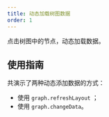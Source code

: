 ```yaml
---
title: 动态加载树图数据
order: 1
---
```


点击树图中的节点，动态加载数据。

## 使用指南

共演示了两种动态添加数据的方式：

- 使用 `graph.refreshLayout` ；
- 使用 `graph.changeData`。
